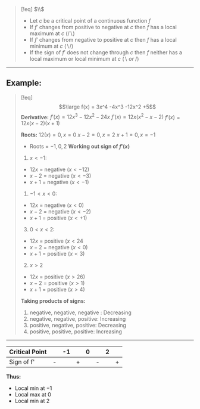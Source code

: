 > [!eq] $\\$
> - Let $c$ be a critical point of a continuous function $f$
> - If $f'$ changes from positive to negative at $c$ then $f$ has a local maximum at $c$ $(/\backslash)$
> - If $f'$ changes from negative to positive at $c$ then $f$ has a local minimum at $c$ $(\backslash/)$
> - If the sign of $f'$ does not change through $c$ then $f$ neither has a local maximum or local minimum at $c$ $(\backslash\;or\;/)$
___

## Example:
>[!eq] 
>$$\large f(x) = 3x^4 -4x^3 -12x^2 +5$$
>**Derivative:**
>$f'(x) = 12x^3 -12x^2-24x$
>$f'(x)= 12x(x^2-x-2)$
>$f'(x) = 12x(x-2)(x+1)$
>
>**Roots:**
>$12(x) = 0, x = 0$
>$x-2 = 0, x = 2$
>$x+1 = 0, x = -1$
>- Roots = $-1,0,2$
>**Working out sign of $f'(x)$**
>1. $x < -1:$
>	- $12x$ = negative $(x < -12)$
>	- $x-2$ = negative $(x < -3)$
>	- $x+1$ = negative $(x < -1)$
>1. $-1<x<0:$
>	- $12x$ = negative $(x < 0)$
>	- $x-2$ = negative $(x < -2)$
>	- $x+1$ = positive $(x < +1)$
> 3. $0<x<2:$
>	- $12x$ = positive $(x < 24$
>	- $x-2$ = negative $(x < 0)$
>	- $x+1$ = positive $(x < 3)$
>2. $x > 2$
> 	- $12x$ = positive $(x > 26)$
> 	- $x-2$ = positive $(x > 1)$
> 	- $x+1$ = positive $(x > 4)$
> 	
> **Taking products of signs:**
> 1. negative, negative, negative : Decreasing
> 2. negative, negative, positive: Increasing
> 3. positive, negative, positive: Decreasing
> 4. positive, positive, positive: Increasing
___ 

| Critical Point |     | -1  |     | 0   |     | 2    |     |
| -------------- | --- | --- | --- | --- | --- | --- | --- |
| Sign of f'     | -   |     | +   |     | -   |     | +   |

**Thus:**
- Local min at $-1$
- Local max at $0$
- Local min at $2$
